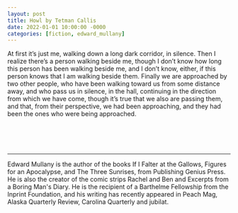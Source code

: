 ```yaml
---
layout: post
title: Howl by Tetman Callis
date: 2022-01-01 10:00:00 -0000
categories: [fiction, edward_mullany]
---
```

<div class="story">
At first it’s just me, walking down a long dark corridor, in silence. Then I realize there’s a person walking beside me, though I don’t know how long this person has been walking beside me, and I don’t know, either, if this person knows that I am walking beside them. Finally we are approached by two other people, who have been walking toward us from some distance away, and who pass us in silence, in the hall, continuing in the direction from which we have come, though it’s true that we also are passing them, and that, from their perspective, we had been approaching, and they had been the ones who were being approached.  
</div>
<br><br>
<br><br>
<hr>
Edward Mullany is the author of the books If I Falter at the Gallows, Figures for an Apocalypse, and The Three Sunrises, from Publishing Genius Press. He is also the creator of the comic strips Rachel and Ben and Excerpts from a Boring Man's Diary. He is the recipient of a Barthelme Fellowship from the Inprint Foundation, and his writing has recently appeared in Peach Mag, Alaska Quarterly Review, Carolina Quarterly and jubilat.
